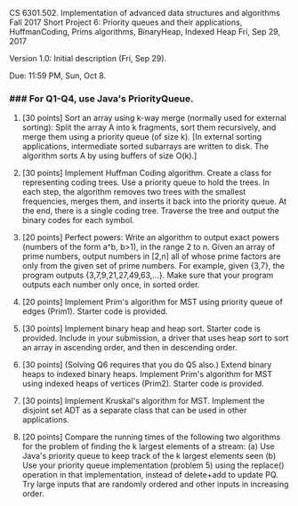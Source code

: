 
CS 6301.502. Implementation of advanced data structures and algorithms
Fall 2017
Short Project 6: Priority queues and their applications, HuffmanCoding, Prims algorithms, BinaryHeap, Indexed Heap
Fri, Sep 29, 2017

Version 1.0: Initial description (Fri, Sep 29).

Due: 11:59 PM, Sun, Oct 8.

### ### For Q1-Q4, use Java's PriorityQueue.

1. [30 points]
   Sort an array using k-way merge (normally used for external sorting):
   Split the array A into k fragments, sort them recursively, and merge them
   using a priority queue (of size k).
   [In external sorting applications, intermediate sorted subarrays are
    written to disk.  The algorithm sorts A by using buffers of size O(k).]

2. [30 points]
   Implement Huffman Coding algorithm.  Create a class for representing coding
   trees.  Use a priority queue to hold the trees.  In each step, the algorithm
   removes two trees with the smallest frequencies, merges them, and inserts it
   back into the priority queue.  At the end, there is a single coding tree. 
   Traverse the tree and output the binary codes for each symbol.

3. [20 points]
   Perfect powers: Write an algorithm to output exact powers (numbers of the
   form a^b, b>1), in the range 2 to n. 
   Given an array of prime numbers, output numbers in [2,n] all of whose
   prime factors are only from the given set of prime numbers.
   For example, given {3,7}, the program outputs {3,7,9,21,27,49,63,...}.
   Make sure that your program outputs each number only once, in sorted order.

4. [20 points]
   Implement Prim's algorithm for MST using priority queue of edges (Prim1).
   Starter code is provided.

5. [30 points]
   Implement binary heap and heap sort.  Starter code is provided.
   Include in your submission, a driver that uses heap sort to sort an array
   in ascending order, and then in descending order.

6. [30 points] (Solving Q6 requires that you do Q5 also.)
   Extend binary heaps to indexed binary heaps.  Implement Prim's algorithm
   for MST using indexed heaps of vertices (Prim2).  Starter code is provided.

7. [30 points]
   Implement Kruskal's algorithm for MST.  Implement the disjoint set ADT
   as a separate class that can be used in other applications.

8. [20 points]
   Compare the running times of the following two algorithms for the problem of
   finding the k largest elements of a stream:
   (a) Use Java's priority queue to keep track of the k largest elements seen
   (b) Use your priority queue implementation (problem 5) using the replace()
       operation in that implementation, instead of delete+add to update PQ.
   Try large inputs that are randomly ordered and other inputs in increasing order.


